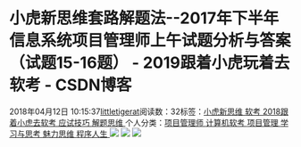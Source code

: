 
# 小虎新思维套路解题法--2017年下半年信息系统项目管理师上午试题分析与答案（试题15-16题） - 2019跟着小虎玩着去软考 - CSDN博客

2018年04月12日 10:15:37[littletigerat](https://me.csdn.net/littletigerat)阅读数：32标签：[小虎新思维																](https://so.csdn.net/so/search/s.do?q=小虎新思维&t=blog)[软考																](https://so.csdn.net/so/search/s.do?q=软考&t=blog)[2018跟着小虎去软考																](https://so.csdn.net/so/search/s.do?q=2018跟着小虎去软考&t=blog)[应试技巧																](https://so.csdn.net/so/search/s.do?q=应试技巧&t=blog)[解题思维																](https://so.csdn.net/so/search/s.do?q=解题思维&t=blog)[
							](https://so.csdn.net/so/search/s.do?q=应试技巧&t=blog)[
																					](https://so.csdn.net/so/search/s.do?q=2018跟着小虎去软考&t=blog)个人分类：[项目管理师																](https://blog.csdn.net/littletigerat/article/category/619599)[计算机软考																](https://blog.csdn.net/littletigerat/article/category/665982)[项目管理																](https://blog.csdn.net/littletigerat/article/category/6818056)[学习与思考																](https://blog.csdn.net/littletigerat/article/category/646894)[魅力思维																](https://blog.csdn.net/littletigerat/article/category/710212)[程序人生																](https://blog.csdn.net/littletigerat/article/category/779495)[
							](https://blog.csdn.net/littletigerat/article/category/710212)
[
																								](https://blog.csdn.net/littletigerat/article/category/646894)
[
				](https://blog.csdn.net/littletigerat/article/category/6818056)
[
			](https://blog.csdn.net/littletigerat/article/category/6818056)
[
		](https://blog.csdn.net/littletigerat/article/category/665982)
[
	](https://blog.csdn.net/littletigerat/article/category/619599)
![](https://img-blog.csdn.net/20180412101139140?watermark/2/text/aHR0cHM6Ly9ibG9nLmNzZG4ubmV0L2xpdHRsZXRpZ2VyYXQ=/font/5a6L5L2T/fontsize/400/fill/I0JBQkFCMA==/dissolve/70)
![](https://img-blog.csdn.net/20180412101222516?watermark/2/text/aHR0cHM6Ly9ibG9nLmNzZG4ubmV0L2xpdHRsZXRpZ2VyYXQ=/font/5a6L5L2T/fontsize/400/fill/I0JBQkFCMA==/dissolve/70)
![](https://img-blog.csdn.net/20180412101419665?watermark/2/text/aHR0cHM6Ly9ibG9nLmNzZG4ubmV0L2xpdHRsZXRpZ2VyYXQ=/font/5a6L5L2T/fontsize/400/fill/I0JBQkFCMA==/dissolve/70)


[
  ](https://so.csdn.net/so/search/s.do?q=2018跟着小虎去软考&t=blog)